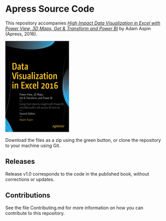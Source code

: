 # Apress Source Code

This repository accompanies [*High Impact Data Visualization in Excel with Power View, 3D Maps, Get & Transform and Power BI*](http://www.apress.com/9781484223994) by Adam Aspin (Apress, 2016).

![Cover image](9781484223994.jpg)

Download the files as a zip using the green button, or clone the repository to your machine using Git.

## Releases

Release v1.0 corresponds to the code in the published book, without corrections or updates.

## Contributions

See the file Contributing.md for more information on how you can contribute to this repository.
